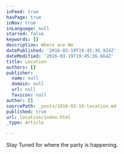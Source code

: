 ```yaml
---
inFeed: true
hasPage: true
inNav: true
inLanguage: null
starred: false
keywords: []
description: Where are We
datePublished: '2016-03-19T19:45:36.924Z'
dateModified: '2016-03-19T19:45:36.664Z'
title: Location
authors: []
publisher:
  name: null
  domain: null
  url: null
  favicon: null
author: []
sourcePath: _posts/2016-03-19-location.md
published: true
url: location/index.html
_type: Article

---
```

Stay Tuned for where the party is happening.